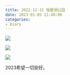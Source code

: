 ```yaml
---
title: 2022-12-31 独墅湖公园
date: 2023-01-05 22:48:00
categories:
- Diary
---
```


![](https://xyc-1316422823.cos.ap-shanghai.myqcloud.com/Photo/DSCF0589.jpg)

![](https://xyc-1316422823.cos.ap-shanghai.myqcloud.com/Photo/DSCF0602.jpg)

![](https://xyc-1316422823.cos.ap-shanghai.myqcloud.com/Photo/c621b363130973524964e00ff7622ce.jpg)

2023希望一切安好。
